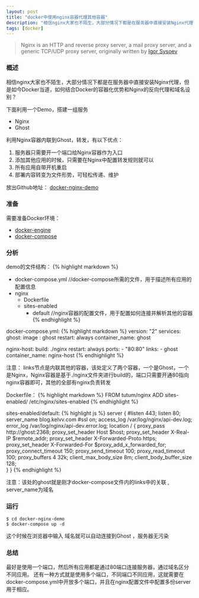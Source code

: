 ```yaml
---
layout: post
title: "docker中使用nginx容器代理其他容器"
description: "相信nginx大家也不陌生，大部分情况下都是在服务器中直接安装Nginx代理，但是如今Docker当道，如何结合Do..."
tags: [docker]
---
```


> Nginx  is an HTTP and reverse proxy server, a mail proxy server, and a generic TCP/UDP proxy server, originally written by [Igor Sysoev](http://sysoev.ru/en/)

### 概述

相信nginx大家也不陌生，大部分情况下都是在服务器中直接安装Nginx代理，但是如今Docker当道，如何结合Docker的容器化优势和Nginx的反向代理和域名设别？

下面利用一个Demo，搭建一组服务
* Nginx
* Ghost

利用Nginx容器内联到Ghost，转发，有以下优点：
1. 服务器只需要开一个端口给Nginx容器作为入口
2. 添加其他应用的时候，只需要在Nginx中配置转发规则就可以
3. 所有应用自带开机重启
4. 部署内容转变为文件形势，可轻松传递、维护

放出Github地址： [docker-nginx-demo](https://github.com/kelvv/docker-nginx-demo)

### 准备

需要准备Docker环境：
* [docker-engine](https://docs.docker.com/engine/installation/linux/ubuntulinux/)
* [docker-compose](https://docs.docker.com/compose/install/)

### 分析

demo的文件结构：
{% highlight markdown %}
- docker-compose.yml  //docker-compose所需的文件，用于描述所有应用的配置信息
- nginx
   - Dockerfile
   - sites-enabled
      - default   //nginx容器的配置文件，用于配置如何连接并解析其他的容器
{% endhighlight %}

docker-compose.yml:
{% highlight markdown %}
version: "2"
services:
  ghost:
    image : ghost
    restart: always
    container_name: ghost

  nginx-host:
    build: ./nginx
    restart: always
    ports:
      - "80:80"
    links:
      - ghost
    container_name: nginx-host
{% endhighlight %}

注意： links节点是内联其他的容器，该处定义了两个容器，一个是Ghost，一个是Nginx，Nginx容器是基于./nginx文件夹进行build的，端口只需要开通80指向nginx容器即可，其他的全部有nginx负责转发

Dockerfile：
{% highlight markdown %}
FROM tutum/nginx
ADD sites-enabled/ /etc/nginx/sites-enabled
{% endhighlight %}

sites-enabled/default:
{% highlight js %}
server {
	#listen 443;
	listen 80;
   server_name blog.kelvv.com
	#ssl on;
	access_log /var/log/nginx/api-dev.log;
	error_log /var/log/nginx/api-dev.error.log;
	location / {
		proxy_pass 		http://ghost:2368;
		proxy_set_header 	Host $host;
		proxy_set_header 	X-Real-IP $remote_addr;
		proxy_set_header	X-Forwarded-Proto https;
		proxy_set_header 	X-Forwarded-For $proxy_add_x_forwarded_for;
		proxy_connect_timeout 	150;
		proxy_send_timeout 	100;
		proxy_read_timeout	100;
		proxy_buffers		4 32k;
		client_max_body_size	8m;
		client_body_buffer_size	128;	
	}
}
{% endhighlight %}

注意：该处的ghost就是刚才docker-compose文件内的links中的关联 , server_name为域名

### 运行
```
$ cd docker-nginx-demo
$ docker-compose up -d
```

这个时候在浏览器中输入 域名就可以自动连接到Ghost ，服务器无污染

### 总结
最好是使用一个端口，然后所有应用都是通过80端口连接服务器，通过域名区分不同应用。 
还有一种方式就是使用多个端口，不同端口不同应用，这就需要在docker-compose.yml中开放多个端口，并且在nginx配置文件中配置多份server用于相应。